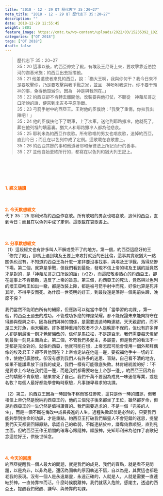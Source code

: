 ```yaml
---
title: "2018 - 12 - 29 QT 歷代志下 35：20~27"
meta_title: "2018 - 12 - 29 QT 歷代志下 35：20~27"
description: ""
date: 2018-12-29 12:55:45
weight: 5801
feature_image: https://cmtc.tw/wp-content/uploads/2022/03/15235392_10211799862337740_180693556567566654_o-1.webp
categories: ["QT 2018"]
tags: ["QT 2018"]
draft: false
---
```


<blockquote>歷代志下 35：20~27<br />
35：20 這事以後，約西亞修完了殿，有埃及王尼哥上來，要攻擊靠近伯拉河的迦基米施；約西亞出去抵擋他。<br />
35：21 他差遣使者來見約西亞，說：「猶大王啊，我與你何干？我今日來不是要攻擊你，乃是要攻擊與我爭戰之家，並且　神吩咐我速行，你不要干預　神的事，免得他毀滅你，因為　神是與我同在。」<br />
35：22 約西亞卻不肯轉去離開他，改裝要與他打仗，不聽從　神藉尼哥之口所說的話，便來到米吉多平原爭戰。<br />
35：23 弓箭手射中約西亞王。王對他的臣僕說：「我受了重傷，你拉我出陣吧！」<br />
35：24 他的臣僕扶他下了戰車，上了次車，送他到耶路撒冷，他就死了，葬在他列祖的墳墓裏。猶大人和耶路撒冷人都為他悲哀。<br />
35：25 耶利米為約西亞作哀歌。所有歌唱的男女也唱哀歌，追悼約西亞，直到今日；而且在以色列中成了定例。這歌載在哀歌書上。<br />
35：26 約西亞其餘的事和他遵著耶和華律法上所記而行的善事，<br />
35：27 並他自始至終所行的，都寫在以色列和猶大列王記上。</blockquote><br />
&nbsp;<br />
<br />
&nbsp;<br />
<br />
<span style="color: #ff6600;"><strong>1. </strong><strong>經文誦讀</strong></span><br />
<br />
<span style="color: #ff6600;"><strong> </strong></span><br />
<br />
<span style="color: #ff6600;"><strong>2. 今天默想</strong><strong>經文<br />
</strong></span>代下 35：25 耶利米為約西亞作哀歌。所有歌唱的男女也唱哀歌，追悼約西亞，直到今日；而且在以色列中成了定例。這歌載在哀歌書上。<br />
<br />
&nbsp;<br />
<br />
<span style="color: #ff6600;"><strong>3. 分享默想經文<br />
</strong></span>（1）這段經文也有許多叫人不解或受不了的地方。第一個，約西亞這麼好的王「修完了殿」，卻馬上遇到埃及王要上來攻打就近的巴比倫，這事其實跟猶大一點關係也沒有，不知道約西亞王為什麼一定非要沒事找事，與埃及王爭戰，落得悲慘下場。第二個，就算是爭戰，但我們看到最後，發現不信上帝的埃及王講的話竟然才是對的，是「神藉尼哥之口所說的話」（v22），而這麼敬虔熱心的約西亞王，卻在這事上不肯聽勸，違反了上帝的旨意。第三個，約西亞王的死法，竟然與以色列的壞王亞哈王如出一轍，都是改裝上陣，都是被弓箭手射中而死，好像也算是死非其所，不得平安而死。為什麼一世英明的好王，到最後還是落得一個馬前失蹄，晚節不保？<br />
<br />
我們當然不能明白所有的細節，但應該可以從當中學到「當學習的功課」。第一個，約西亞王過去的成功，不管成功多麼的輝煌榮耀，都不能保證未來能夠持守在得勝與復興之中。因為我們與神的關係，是需要透過時時連結，天天親密的，而不是三天打魚，兩天曬網，許多被神重用的牧者不少人是晚節不保的，但也有許多罪人卻是到最後一刻才覺醒悔改的，信仰是馬拉松，不是跑百米，我們需要每天儆醒到最後一刻見主面為止。第二個，不管我們多愛主，多屬靈，但是我們的看法不一定都是完全對的。就像約西亞，他就可能在想，上帝怎麼可能會使用一個外邦拜偶像的埃及君王？卻不與他同在？上帝肯定站在他這一邊，要祝福他手中一切的工作，使他打贏勝仗。卻沒有想到我們人有許多的迷思、盲點，自己看不清的地方，如果不能謙卑放下自我的成見，我們一樣有可能徹底失敗。林肯總統說的好：「不是要求上帝站在我們這一邊，而是我們都需要站在上帝那一邊」。約西亞王因為自己的驕傲不肯察驗，結果害死了自己。我們千萬不要因為成見一味迷信專業，或是名牧？每個人最好都能學會時時察驗，凡事謙卑尋求的功課。<br />
<br />
（2）第三，約西亞王因為一時固執不察而冤枉慘死，這只是他一時的錯誤，但我相信上帝仍然是悅納約西亞王的，他的三個兒子後來都坐了王位，雖然都歹命，但是約西亞王的一生仍然是值得讚賞的。我們需要追求的，不是一個「完美的人生」，而是一個不斷在悔改中成長長進的人生。過程失敗起伏是必然的，只要我們能夠學到生命的功課，才是重點。約西亞王打破我們屬靈人不會犯錯的迷思，提醒我們天天都要回歸原點，承認自己的軟弱，不斷連結於神，謙卑倚靠順服，直到見主面。但約西亞王作王期間的確專心跟隨神，順服神，先知耶利米為他作了哀歌紀念這位好王，供後世悼念。<br />
<br />
&nbsp;<br />
<br />
<span style="color: #ff6600;"><strong>4. 今天的回應<br />
</strong></span>約西亞提醒我一個人最大的問題，就是我們的成見，我們的盲點，就是看不見問題，以是為非，以非為是，還因為固執的原因執迷不悟，自以為是，其實這也都是老我的表現。沒有一個人是永遠屬靈，永遠正確的，人就是人，人就是需要一直連結於神，一直倚靠神而活，什麼時候脫離神，我們就落入危險。感謝主，透過約西亞王，提醒我們儆醒、謙卑、與倚靠的功課。
        
